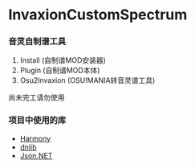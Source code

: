 # InvaxionCustomSpectrum

### 音灵自制谱工具

1. Install (自制谱MOD安装器)
2. Plugin (自制谱MOD本体)
3. Osu2Invaxion (OSU!MANIA转音灵谱工具)

尚未完工请勿使用

### 项目中使用的库
- [Harmony](https://github.com/pardeike/Harmony/wiki/Utilities)
- [dnlib](https://github.com/0xd4d/dnlib)
- [Json.NET](https://www.newtonsoft.com/json)
